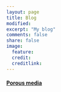```yaml
---
layout: page
title: Blog
modified: 
excerpt: "My blog"
comments: false
share: false
image:
  feature: 
  credit: 
  creditlink: 
---
```



#### [Porous media](1-porous-media.md)